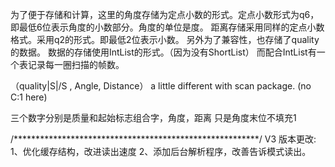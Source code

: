 为了便于存储和计算，这里的角度存储为定点小数的形式。定点小数形式为q6，即最低6位表示角度的小数部分。角度的单位是度。
距离存储采用同样的定点小数格式。采用q2的形式。即最低2位表示小数。
另外为了兼容性，也存储了quality的数据。
数据的存储使用IntList的形式。（因为没有ShortList）
而配合IntList有一个表记录每一圈扫描的帧数。

（quality|S|/S , Angle, Distance）
a little different with scan package. (no C:1 here)

三个数字分别是质量和起始标志组合字，角度，距离 
只是角度末位不填充1

/********************************************************/
V3 版本更改:
1、优化缓存结构，改进读出速度
2、添加后台解析程序，改善告诉模式读出。